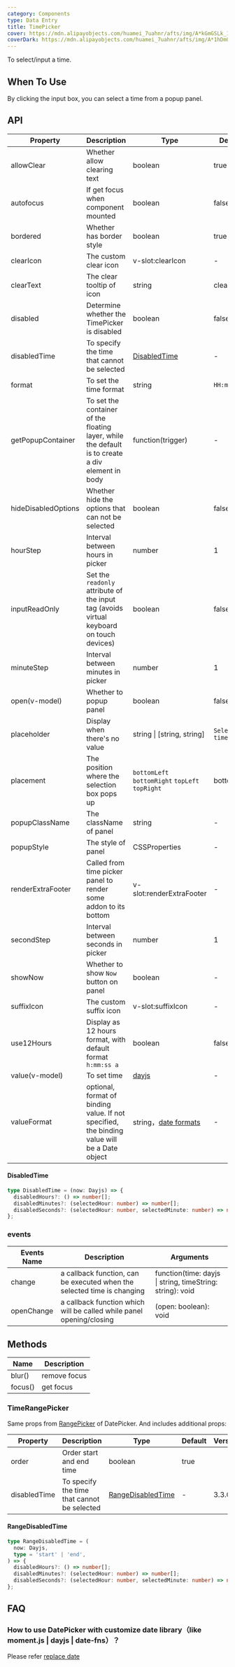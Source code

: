 ```yaml
---
category: Components
type: Data Entry
title: TimePicker
cover: https://mdn.alipayobjects.com/huamei_7uahnr/afts/img/A*kGmGSLk_1fwAAAAAAAAAAAAADrJ8AQ/original
coverDark: https://mdn.alipayobjects.com/huamei_7uahnr/afts/img/A*1hDmQJIDFJQAAAAAAAAAAAAADrJ8AQ/original
---
```


To select/input a time.

## When To Use

By clicking the input box, you can select a time from a popup panel.

## API

| Property | Description | Type | Default | Version |
| --- | --- | --- | --- | --- |
| allowClear | Whether allow clearing text | boolean | true |  |
| autofocus | If get focus when component mounted | boolean | false |  |
| bordered | Whether has border style | boolean | true |  |
| clearIcon | The custom clear icon | v-slot:clearIcon | - |  |
| clearText | The clear tooltip of icon | string | clear |  |
| disabled | Determine whether the TimePicker is disabled | boolean | false |  |
| disabledTime | To specify the time that cannot be selected | [DisabledTime](#disabledtime) | - | 3.3.0 |
| format | To set the time format | string | `HH:mm:ss` |  |
| getPopupContainer | To set the container of the floating layer, while the default is to create a div element in body | function(trigger) | - |  |
| hideDisabledOptions | Whether hide the options that can not be selected | boolean | false |  |
| hourStep | Interval between hours in picker | number | 1 |  |
| inputReadOnly | Set the `readonly` attribute of the input tag (avoids virtual keyboard on touch devices) | boolean | false |  |
| minuteStep | Interval between minutes in picker | number | 1 |  |
| open(v-model) | Whether to popup panel | boolean | false |  |
| placeholder | Display when there's no value | string \| \[string, string] | `Select a time` |  |
| placement | The position where the selection box pops up | `bottomLeft` `bottomRight` `topLeft` `topRight` | bottomLeft |  |
| popupClassName | The className of panel | string | - |  |
| popupStyle | The style of panel | CSSProperties | - |  |
| renderExtraFooter | Called from time picker panel to render some addon to its bottom | v-slot:renderExtraFooter | - |  |
| secondStep | Interval between seconds in picker | number | 1 |  |
| showNow | Whether to show `Now` button on panel | boolean | - |  |
| suffixIcon | The custom suffix icon | v-slot:suffixIcon | - |  |
| use12Hours | Display as 12 hours format, with default format `h:mm:ss a` | boolean | false |  |
| value(v-model) | To set time | [dayjs](https://day.js.org/) | - |  |
| valueFormat | optional, format of binding value. If not specified, the binding value will be a Date object | string，[date formats](https://day.js.org/docs/en/display/format) | - |  |

#### DisabledTime

```typescript
type DisabledTime = (now: Dayjs) => {
  disabledHours?: () => number[];
  disabledMinutes?: (selectedHour: number) => number[];
  disabledSeconds?: (selectedHour: number, selectedMinute: number) => number[];
};
```

### events

| Events Name | Description | Arguments |
| --- | --- | --- |
| change | a callback function, can be executed when the selected time is changing | function(time: dayjs \| string, timeString: string): void |
| openChange | a callback function which will be called while panel opening/closing | (open: boolean): void |

## Methods

| Name    | Description  |
| ------- | ------------ |
| blur()  | remove focus |
| focus() | get focus    |

### TimeRangePicker

Same props from [RangePicker](/components/date-picker/#rangepicker) of DatePicker. And includes additional props:

| Property | Description | Type | Default | Version |
| --- | --- | --- | --- | --- |
| order | Order start and end time | boolean | true |  |
| disabledTime | To specify the time that cannot be selected | [RangeDisabledTime](#rangedisabledtime) | - | 3.3.0 |

#### RangeDisabledTime

```typescript
type RangeDisabledTime = (
  now: Dayjs,
  type = 'start' | 'end',
) => {
  disabledHours?: () => number[];
  disabledMinutes?: (selectedHour: number) => number[];
  disabledSeconds?: (selectedHour: number, selectedMinute: number) => number[];
};
```

## FAQ

### How to use DatePicker with customize date library（like moment.js \| dayjs \| date-fns）？

Please refer [replace date](/docs/vue/replace-date)
